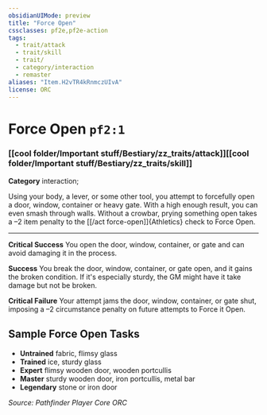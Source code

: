 ```yaml
---
obsidianUIMode: preview
title: "Force Open"
cssclasses: pf2e,pf2e-action
tags:
  - trait/attack
  - trait/skill
  - trait/
  - category/interaction
  - remaster
aliases: "Item.H2vTR4kRnmczUIvA"
license: ORC
---
```

# Force Open `pf2:1`

### [[cool folder/Important stuff/Bestiary/zz_traits/attack]][[cool folder/Important stuff/Bestiary/zz_traits/skill]]

**Category** interaction; 




Using your body, a lever, or some other tool, you attempt to forcefully open a door, window, container or heavy gate. With a high enough result, you can even smash through walls. Without a crowbar, prying something open takes a –2 item penalty to the [[/act force-open]]{Athletics} check to Force Open.

* * *

**Critical Success** You open the door, window, container, or gate and can avoid damaging it in the process.

**Success** You break the door, window, container, or gate open, and it gains the broken condition. If it's especially sturdy, the GM might have it take damage but not be broken.

**Critical Failure** Your attempt jams the door, window, container, or gate shut, imposing a –2 circumstance penalty on future attempts to Force it Open.

## Sample Force Open Tasks

*   **Untrained** fabric, flimsy glass
*   **Trained** ice, sturdy glass
*   **Expert** flimsy wooden door, wooden portcullis
*   **Master** sturdy wooden door, iron portcullis, metal bar
*   **Legendary** stone or iron door

*Source: Pathfinder Player Core*
*ORC*